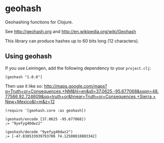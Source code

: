 # geohash

Geohashing functions for Clojure.

See http://geohash.org and http://en.wikipedia.org/wiki/Geohash

This library can produce hashes up to 60 bits long (12 characters).

## Using geohash

If you use Leiningen, add the following dependency to your `project.clj`:

    [geohash "1.0.0"]

Then use it like so:
http://maps.google.com/maps?q=Truth+or+Consequences,+NM&hl=en&sll=37.0625,-95.677068&sspn=48.77566,92.724609&oq=truth+or&hnear=Truth+or+Consequences,+Sierra,+New+Mexico&t=m&z=12

    (require '[geohash.core :as geohash])

    (geohash/encode [37.0625 -95.677068])
    ;= "9yefyg40dwz2"

    (geohash/decode "9yefyg40dwz2")
    ;= [-47.838533939793706 74.12500010803342]
